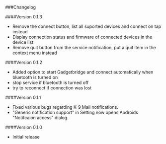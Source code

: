 ###Changelog

####Version 0.1.3
* Remove the connect button, list all suported devices and connect on tap instead
* Display connection status and firmware of connected devices in the device list
* Remove quit button from the service notification, put a quit item in the context menu instead

####Version 0.1.2
* Added option to start Gadgetbridge and connect automatically when bluetooth is turned on
* stop service if bluetooth is turned off
* try to reconnect if connection was lost

####Version 0.1.1
* Fixed various bugs regarding K-9 Mail notifications.
* "Generic notification support" in Setting now opens Androids "Notifcaion access" dialog.

####Version 0.1.0
* Initial release
